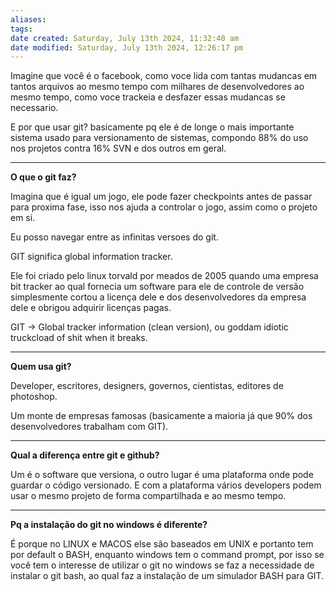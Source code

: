 ```yaml
---
aliases: 
tags: 
date created: Saturday, July 13th 2024, 11:32:40 am
date modified: Saturday, July 13th 2024, 12:26:17 pm
---
```

Imagine que você é o facebook, como voce lida com tantas mudancas em tantos arquivos ao mesmo tempo com milhares de desenvolvedores ao mesmo tempo, como voce trackeia e desfazer essas mudancas se necessario.

E por que usar git? basicamente pq ele é de longe o mais importante sistema usado para versionamento de sistemas, compondo 88% do uso nos projetos contra 16% SVN e dos outros em geral.

---

**O que o git faz?**

Imagina que é igual um jogo, ele pode fazer checkpoints antes de passar para proxima fase, isso nos ajuda a controlar o jogo, assim como o projeto em si.

Eu posso navegar entre as infinitas versoes do git.

GIT significa global information tracker.

Ele foi criado pelo linux torvald por meados de 2005 quando uma empresa bit tracker ao qual fornecia um software para ele de controle de versão simplesmente cortou a licença dele e dos desenvolvedores da empresa dele e obrigou adquirir licenças pagas.

GIT -> Global tracker information (clean version), ou goddam idiotic truckcload of shit when it breaks.

---

**Quem usa git?**

Developer, escritores, designers, governos, cientistas, editores de photoshop.

Um monte de empresas famosas (basicamente a maioria já que 90% dos desenvolvedores trabalham com GIT).

---

**Qual a diferença entre git e github?**

Um é o software que versiona, o outro lugar é uma plataforma onde pode guardar o código versionado. E com a plataforma vários developers podem usar o mesmo projeto de forma compartilhada e ao mesmo tempo.

---

**Pq a instalação do git no windows é diferente?**

É porque no LINUX e MACOS else são baseados em UNIX e portanto tem por default o BASH, enquanto windows tem o command prompt, por isso se você tem o interesse de utilizar o git no windows se faz a necessidade de instalar o git bash, ao qual faz a instalação de um simulador BASH para GIT.

